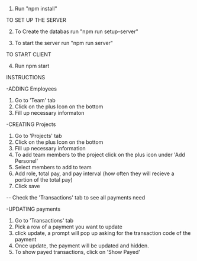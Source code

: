1. Run "npm install"

TO SET UP THE SERVER

2. To Create the databas run "npm run setup-server"

3. To start the server run "npm run server"

TO START CLIENT

4. Run npm start

INSTRUCTIONS

-ADDING Employees

1. Go to 'Team' tab
2. Click on the plus Icon on the bottom
3. Fill up necessary informaton

-CREATING Projects

1. Go to 'Projects' tab
2. Click on the plus Icon on the bottom
3. Fill up necessary information
4. To add team members to the project click on the plus icon under 'Add Personel'
5. Select members to add to team
6. Add role, total pay, and pay interval (how often they will recieve a portion of the total pay)
7. Click save

-- Check the 'Transactions' tab to see all payments need

-UPDATING payments

1. Go to 'Transactions' tab
2. Pick a row of a payment you want to update
3. click update, a prompt will pop up asking for the transaction code of the payment
4. Once update, the payment will be updated and hidden.
5. To show payed transactions, click on 'Show Payed'
